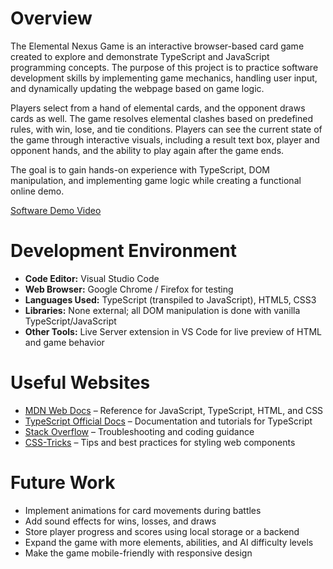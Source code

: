 # Overview

The Elemental Nexus Game is an interactive browser-based card game created to explore and demonstrate TypeScript and JavaScript programming concepts. The purpose of this project is to practice software development skills by implementing game mechanics, handling user input, and dynamically updating the webpage based on game logic. 

Players select from a hand of elemental cards, and the opponent draws cards as well. The game resolves elemental clashes based on predefined rules, with win, lose, and tie conditions. Players can see the current state of the game through interactive visuals, including a result text box, player and opponent hands, and the ability to play again after the game ends.

The goal is to gain hands-on experience with TypeScript, DOM manipulation, and implementing game logic while creating a functional online demo. 

[Software Demo Video](https://youtu.be/8vLw0QOffEo)

# Development Environment

- **Code Editor:** Visual Studio Code  
- **Web Browser:** Google Chrome / Firefox for testing  
- **Languages Used:** TypeScript (transpiled to JavaScript), HTML5, CSS3  
- **Libraries:** None external; all DOM manipulation is done with vanilla TypeScript/JavaScript  
- **Other Tools:** Live Server extension in VS Code for live preview of HTML and game behavior  

# Useful Websites

- [MDN Web Docs](https://developer.mozilla.org/) – Reference for JavaScript, TypeScript, HTML, and CSS  
- [TypeScript Official Docs](https://www.typescriptlang.org/docs/) – Documentation and tutorials for TypeScript  
- [Stack Overflow](https://stackoverflow.com/) – Troubleshooting and coding guidance  
- [CSS-Tricks](https://css-tricks.com/) – Tips and best practices for styling web components  

# Future Work

- Implement animations for card movements during battles  
- Add sound effects for wins, losses, and draws  
- Store player progress and scores using local storage or a backend  
- Expand the game with more elements, abilities, and AI difficulty levels  
- Make the game mobile-friendly with responsive design  

